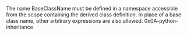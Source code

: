 The name BaseClassName must be defined in a namespace accessible from the scope containing the derived class definition. In place of a base class name, other arbitrary expressions are also allowed. 0x0A-python-inheritance
